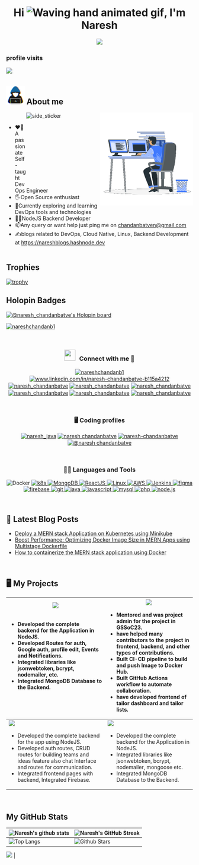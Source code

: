 <h1 align="center">Hi 
<img src="https://raw.githubusercontent.com/nixin72/nixin72/master/wave.gif" alt="Waving hand animated gif" height="40" width="40" />, I'm Naresh</h1><p align="center">
  <a href="https://github.com/DenverCoder1/readme-typing-svg"><img src="https://readme-typing-svg.herokuapp.com?font=Time+New+Roman&color=cyan&size=25&center=true&vCenter=true&width=600&height=100&lines=Self-taught+DevOps-Engineer,;Computer+Science+Student,;Open+Source+Enthusiast.;"></a>
</p>

### profile visits
<img src="https://profile-counter.glitch.me/Ahmad-shaikh575/count.svg">

## <picture><img src = "https://github.com/0xAbdulKhalid/0xAbdulKhalid/raw/main/assets/mdImages/about_me.gif" width = 50px></picture> **About me**

<picture> <img align="right" src="https://github.com/0xAbdulKhalid/0xAbdulKhalid/raw/main/assets/mdImages/Right_Side.gif" width = 250px></picture>

<img align="right" width=200px height=200px alt="side_sticker" src="https://media.giphy.com/media/TEnXkcsHrP4YedChhA/giphy.gif" />
<br>

- ❤️‍🔥A passionate Self-taught DevOps Engineer
- 🖐️Open Source enthusiast
- 🤔Currently exploring and learning DevOps tools and technologies
- 👨‍💻NodeJS Backend Developer
- 📫Any query or want help just ping me on chandanbatven@gmail.com
- ✍️blogs related to DevOps, Cloud Native, Linux, Backend Development at https://nareshblogs.hashnode.dev
<br><br>
## Trophies

[![trophy](https://github-profile-trophy.vercel.app/?username=ryo-ma&theme=algolia)](https://github.com/ryo-ma/github-profile-trophy)



## Holopin Badges

[![@naresh_chandanbatve's Holopin board](https://holopin.io/api/user/board?user=naresh_chandanbatve)](https://holopin.io/@naresh_chandanbatve)

<p align="left"> <a href="https://twitter.com/nareshchandanb1" target="blank"><img src="https://img.shields.io/twitter/follow/nareshchandanb1?logo=twitter&style=for-the-badge" alt="nareshchandanb1" /></a> </p>


<br>
<h3 align="center"><img src="https://media.giphy.com/media/iY8CRBdQXODJSCERIr/giphy.gif" width="30" height="30" style="margin-right: 10px;">Connect with me 🤝</h3>
<p align="center">
<a href="https://twitter.com/nareshchandanb1" target="blank"><img align="center" src="https://img.shields.io/badge/X-000000?style=for-the-badge&logo=x&logoColor=white" alt="nareshchandanb1" /></a>
<a href="https://www.linkedin.com/in/naresh-chandanbatve/" target="blank"><img align="center" src="https://img.shields.io/badge/naresh-chandanbatve-%230077B5.svg?style=for-the-badge&logo=linkedin&logoColor=white" alt="www.linkedin.com/in/naresh-chandanbatve-b115a4212" /></a>
<a href="https://instagram.com/naresh_chandanbatve" target="blank"><img align="center" src="https://img.shields.io/badge/Instagram-E4405F?style=for-the-badge&logo=instagram&logoColor=white" alt="naresh_chandanbatve" /></a> 
<a href="https://stackoverflow.com/users/18366548/naresh-chandanbatve" target="blank"><img align="center" src="https://img.shields.io/badge/Stack_Overflow-FE7A16?style=for-the-badge&logo=stack-overflow&logoColor=white" alt="naresh_chandanbatve" /></a> 
    <a href="https://devpost.com/Naresh-chandanbatve" target="blank"><img align="center" src="https://img.shields.io/badge/Devpost-003E54?style=for-the-badge&logo=Devpost&logoColor=white" alt="naresh_chandanbatve" /></a> 
    <a href="https://www.youtube.com/channel/UCnv12OYNMurB7UnLObLa0lg" target="blank"><img align="center" src="https://img.shields.io/badge/YouTube-FF0000?style=for-the-badge&logo=youtube&logoColor=white" alt="naresh_chandanbatve" /></a> 
    <a href="https://www.showwcase.com/naresh-chandanbatve" target="blank"><img align="center" src="https://cdn.hashnode.com/res/hashnode/image/upload/v1633947271222/I2p2TQngn.png" alt="naresh_chandanbatve" height="30" width="45" /></a> 
    <a href="https://biodrop.io/Naresh-chandanbatve" target="blank"><img align="center" src="https://biodrop.io/_next/image?url=%2Flogo192.png&w=32&q=75" alt="naresh_chandanbatve" height="30" width="45" /></a> 
  
</p>

<br>
<h3 align="center">🖥️ Coding profiles</h3>
<p align="center">
<a href="https://www.codechef.com/users/naresh_java" target="blank"><img align="center" src="https://img.shields.io/badge/-CodeChef-5B4638?style=for-the-badge&logo=CodeChef&logoColor=white" alt="naresh_java" /></a>
<a href="https://www.hackerrank.com/naresh chandanbatve" target="blank"><img align="center" src="https://img.shields.io/badge/-Hackerrank-2EC866?style=for-the-badge&logo=HackerRank&logoColor=white" alt="naresh chandanbatve" /></a>
<a href="https://www.leetcode.com/naresh-chandanbatve" target="blank"><img align="center" src="https://img.shields.io/badge/-LeetCode-FFA116?style=for-the-badge&logo=LeetCode&logoColor=black" alt="naresh-chandanbatve" /></a>
<a href="https://www.hackerearth.com/@chandanbatven" target="blank"><img align="center" src="https://img.shields.io/badge/HackerEarth-%232C3454.svg?&style=for-the-badge&logo=HackerEarth&logoColor=Blue" alt="@naresh chandanbatve" /></a>

</p>
<br>

<h3 align="center">👨‍💻 Languages and Tools</h3>
<p align="center"> <a target="_blank"> <img src="https://img.shields.io/badge/Docker-2CA5E0?style=for-the-badge&logo=docker&logoColor=white" alt="Docker" /> </a> 
<a href="https://kubernetes.io/" target="_blank" rel="noreferrer"> <img src="https://img.shields.io/badge/kubernetes-326ce5.svg?&style=for-the-badge&logo=kubernetes&logoColor=white" alt="k8s" /> </a> 
<a href="https://www.mongodb.com/" target="_blank" rel="noreferrer"> <img src="https://img.shields.io/badge/MongoDB-4EA94B?style=for-the-badge&logo=mongodb&logoColor=white" alt="MongoDB" /> </a>   
<a href="https://legacy.reactjs.org/" target="_blank" rel="noreferrer"> <img src="https://img.shields.io/badge/React-20232A?style=for-the-badge&logo=react&logoColor=61DAFB" alt="ReactJS" /> </a>
<a href="https://www.linux.org/" target="_blank" rel="noreferrer"> <img src="https://img.shields.io/badge/Linux-FCC624?style=for-the-badge&logo=linux&logoColor=black" alt="Linux" /> </a>
 <a href="https://aws.amazon.com/" target="_blank" rel="noreferrer"> <img src="https://img.shields.io/badge/Amazon_AWS-FF9900?style=for-the-badge&logo=amazonaws&logoColor=white" alt="AWS" /> </a> 
<a href="https://www.jenkins.io/" target="_blank" rel="noreferrer"> <img src="https://img.shields.io/badge/Jenkins-D24939?style=for-the-badge&logo=Jenkins&logoColor=white" alt="Jenkins" /> </a>
<a href="https://www.figma.com/" target="_blank" rel="noreferrer"> <img src="https://img.shields.io/badge/Figma-F24E1E?style=for-the-badge&logo=figma&logoColor=white" alt="figma" /> </a> 
<a href="https://firebase.google.com/" target="_blank" rel="noreferrer"> <img src="https://img.shields.io/badge/firebase-ffca28?style=for-the-badge&logo=firebase&logoColor=black" alt="firebase" /> </a> 
<a href="https://git-scm.com/" target="_blank" rel="noreferrer"> <img src="https://img.shields.io/badge/GIT-E44C30?style=for-the-badge&logo=git&logoColor=white" alt="git" /> </a> 
<a href="https://www.java.com" target="_blank" rel="noreferrer"> <img src="https://img.shields.io/badge/java-%23ED8B00.svg?style=for-the-badge&logo=openjdk&logoColor=white" alt="java" /> </a> <a href="https://developer.mozilla.org/en-US/docs/Web/JavaScript" target="_blank" rel="noreferrer"> <img src="https://img.shields.io/badge/JavaScript-323330?style=for-the-badge&logo=javascript&logoColor=F7DF1E" alt="javascript" /> </a> 
<a href="https://www.mysql.com/" target="_blank" rel="noreferrer"> <img src="https://img.shields.io/badge/MySQL-005C84?style=for-the-badge&logo=mysql&logoColor=white" alt="mysql" /> <a href="https://www.php.net" target="_blank" rel="noreferrer"> <img src="https://img.shields.io/badge/PHP-777BB4?style=for-the-badge&logo=php&logoColor=white" alt="php" /> </a>
<a href="https://nodejs.org" target="_blank" rel="noreferrer"> <img src="https://img.shields.io/badge/Node%20js-339933?style=for-the-badge&logo=nodedotjs&logoColor=white" alt="node.js" /> </a>
</p>

<br>

## 📑 Latest Blog Posts
<!-- BLOG-POST-LIST:START -->
- [Deploy a MERN stack Application on Kubernetes using Minikube](https://nareshblogs.hashnode.dev/deploy-a-mern-stack-application-on-kubernetes-using-minikube)
- [Boost Performance: Optimizing Docker Image Size in MERN Apps using Multistage Dockerfile](https://nareshblogs.hashnode.dev/optimizing-docker-image-size-in-mern-apps-using-multistage-dockerfile)
- [How to containerize the MERN stack application using Docker](https://nareshblogs.hashnode.dev/how-to-containerize-the-mern-stack-application-using-docker)
<!-- BLOG-POST-LIST:END --> 
<br>


## 🖥️ My Projects

| <a href="https://github.com/UBA-GCOEN/ARrow"> <img src="https://github-readme-stats.vercel.app/api/pin/?username=UBA-GCOEN&repo=ARrow&theme=tokyonight" /> </a> <br><br> <ul align="left"><li> Developed the complete backend for the Application in NodeJS.</li> <li>Developed Routes for auth, Google auth, profile edit, Events and Notifications.</li> <li>Integrated libraries like jsonwebtoken, bcrypt, nodemailer, etc. </li> <li> Integrated MongoDB Database to the Backend.</li> </ul> <br><br><br> | <a href="https://github.com/UBA-GCOEN/StichHub"> <img src="https://github-readme-stats.vercel.app/api/pin/?username=UBA-GCOEN&repo=StichHub&theme=tokyonight" /> </a> <ul align="left"><li> Mentored and was project admin for the project in GSSoC23.</li> <li>have helped many contributors to the project in frontend, backend, and other types of contributions. </li> <li>Built CI-CD pipeline to build and push Image to Docker Hub. </li> <li>Built GitHub Actions workflow to automate collaboration. </li> <li>have developed frontend of tailor dashboard and tailor lists. </li></ul> |
| --- | --- |
| <a href="https://github.com/web-contribution-DWOC/Team-Builder"> <img src="https://github-readme-stats.vercel.app/api/pin/?username=web-contribution-DWOC&repo=Team-Builder&theme=tokyonight" /> </a> <ul align="left"><li> Developed the complete backend for the app using NodeJS.</li> <li>Developed auth routes, CRUD routes for building teams and ideas feature also chat Interface and routes for communication.</li> <li>Integrated frontend pages with backend, Integrated Firebase. </li> </ul> | <a href="https://github.com/Siddhant-Patil0203/ReLive"> <img src="https://github-readme-stats.vercel.app/api/pin/?username=Siddhant-Patil0203&repo=ReLive&theme=tokyonight" /> </a> <ul align="left"><li> Developed the complete backend for the Application in NodeJS.</li> <li>Integrated libraries like jsonwebtoken, bcrypt, nodemailer, mongoose etc. </li> <li> Integrated MongoDB Database to the Backend.</li> </ul>|


<br>

##  My GitHub Stats

| ![Naresh's github stats](https://github-readme-stats.vercel.app/api?username=Naresh-chandanbatve&show_icons=true&theme=tokyonight) | ![Naresh's GitHub Streak](https://github-readme-streak-stats.herokuapp.com/?user=Naresh-chandanbatve&theme=tokyonight) |
| --- | --- |
| ![Top Langs](https://github-readme-stats.vercel.app/api/top-langs/?username=Naresh-chandanbatve&theme=tokyonight) | ![Github Stars](https://github-readme-stats.vercel.app/api?username=Naresh-chandanbatve&show_icons=true&locale=en&count_private=true&hide_rank=true&custom_title=My%20GitHub%20Stats&disable_animations=true&theme=tokyonight) |

<img width="830" src="https://github-readme-activity-graph.vercel.app/graph?username=Naresh-chandanbatve&bg_color=21232a&color=a8eeff&line=61dafb&point=f0fcff&area=true&hide_border=false" /> |


